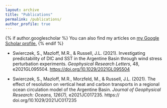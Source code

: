 ```yaml
---
layout: archive
title: "Publications"
permalink: /publications/
author_profile: true
---
```


{% if author.googlescholar %}
  You can also find my articles on <u><a href="{{author.googlescholar}}">my Google Scholar profile</a>.</u>
{% endif %}

* Swierczek, S., Mazloff, M.R., & Russell, J.L. (2021). Investigating predictability of DIC and SST in the Argentine Basin through wind stress perturbation experiments. *Geophysical Research Letters*, 48, e2021GL095504. https://doi.org/10.1029/2021GL095504

* Swierczek, S., Mazloff, M.R., Morzfeld, M., & Russell, J.L. (2021). The effect of resolution
on vertical heat and carbon transports in a regional ocean circulation model of the
Argentine Basin. *Journal of Geophysical Research: Oceans, 126(7),* e2021JC017235. https://
doi.org/10.1029/2021JC017235
